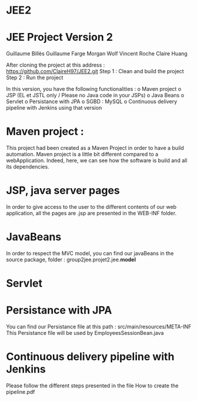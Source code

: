 # JEE2
<h1>JEE Project Version 2</h1>
Guillaume Billès
Guillaume Farge
Morgan Wolf
Vincent Roche
Claire Huang 


After cloning the project at this address : 
https://github.com/ClaireH97/JEE2.git
Step 1 : Clean and build the project
Step 2 : Run the project

In this version, you have the following functionalities : 
o Maven project
o JSP  (EL et JSTL only / Please no Java code in your JSPs)
o Java Beans 
o Servlet 
o Persistance with JPA
o SGBD : MySQL 
o Continuous delivery pipeline with Jenkins using that version

<h1>Maven project :</h1>
This project had been created as a Maven Project in order to have a build automation.
Maven project is a little bit different compared to a webApplication.
Indeed, here, we can see how the software is build and all its dependencies.

<h1>JSP, java server pages</h1>
In order to give access to the user to the different contents of our web application, all the pages are .jsp are presented in the WEB-INF folder.

<h1>JavaBeans</h1>
In order to respect the MVC model, you can find our javaBeans in the source package, folder : group2jee.projet2.jee.<b>model</b>

<h1>Servlet</h1>

<h1>Persistance with JPA </h1>
You can find our Persistance file at this path : src/main/resources/META-INF
This Persistance file will be used by <java>EmployeesSessionBean.java</java>

<h1>Continuous delivery pipeline with Jenkins</h1>
Please follow the different steps presented in the file  <a>How to create the pipeline.pdf</a>

